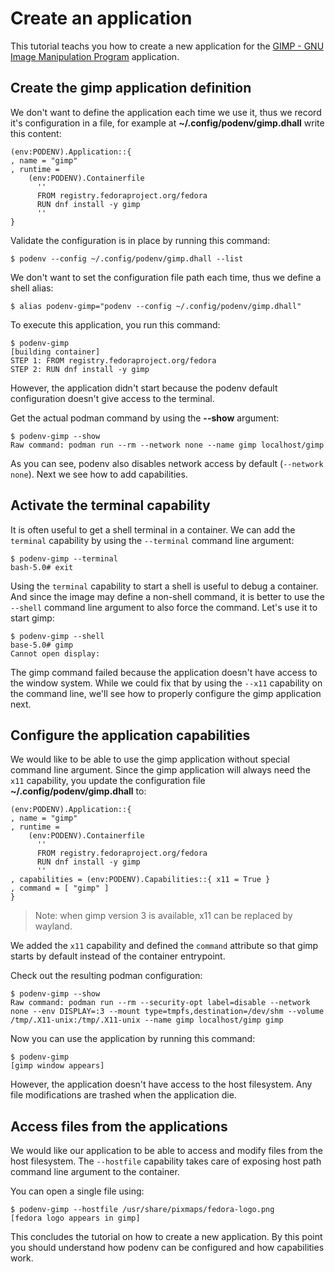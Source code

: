 # Create an application

This tutorial teachs you how to create a new application for
the [GIMP - GNU Image Manipulation Program](https://gimp.org) application.


## Create the gimp application definition

We don't want to define the application each time we use it, thus we record
it's configuration in a file, for example at **~/.config/podenv/gimp.dhall**
write this content:

```dhall
(env:PODENV).Application::{
, name = "gimp"
, runtime =
    (env:PODENV).Containerfile
      ''
      FROM registry.fedoraproject.org/fedora
      RUN dnf install -y gimp
      ''
}
```

Validate the configuration is in place by running this command:

```ShellSession
$ podenv --config ~/.config/podenv/gimp.dhall --list
```

We don't want to set the configuration file path each time, thus we define
a shell alias:

```ShellSession
$ alias podenv-gimp="podenv --config ~/.config/podenv/gimp.dhall"
```

To execute this application, you run this command:

```ShellSession
$ podenv-gimp
[building container]
STEP 1: FROM registry.fedoraproject.org/fedora
STEP 2: RUN dnf install -y gimp
```

However, the application didn't start because the podenv default configuration
doesn't give access to the terminal.

Get the actual podman command by using the **--show** argument:

```ShellSession
$ podenv-gimp --show
Raw command: podman run --rm --network none --name gimp localhost/gimp
```

As you can see, podenv also disables network access by default (`--network none`).
Next we see how to add capabilities.


## Activate the terminal capability

It is often useful to get a shell terminal in a container. We can add the `terminal` capability
by using the `--terminal` command line argument:

```console
$ podenv-gimp --terminal
bash-5.0# exit
```

Using the `terminal` capability to start a shell is useful to debug a container.
And since the image may define a non-shell command,
it is better to use the `--shell` command line argument to also force the command.
Let's use it to start gimp:

```console
$ podenv-gimp --shell
base-5.0# gimp
Cannot open display:
```

The gimp command failed because the application doesn't have access to the
window system. While we could fix that by using the `--x11` capability on the
command line, we'll see how to properly configure the gimp application next.


## Configure the application capabilities

We would like to be able to use the gimp application without special command line argument.
Since the gimp application will always need the `x11` capability, you update the
configuration file **~/.config/podenv/gimp.dhall** to:

```dhall
(env:PODENV).Application::{
, name = "gimp"
, runtime =
    (env:PODENV).Containerfile
      ''
      FROM registry.fedoraproject.org/fedora
      RUN dnf install -y gimp
      ''
, capabilities = (env:PODENV).Capabilities::{ x11 = True }
, command = [ "gimp" ]
}
```

> Note: when gimp version 3 is available, x11 can be replaced by wayland.

We added the `x11` capability and defined the `command` attribute so that
gimp starts by default instead of the container entrypoint.

Check out the resulting podman configuration:

```ShellSession
$ podenv-gimp --show
Raw command: podman run --rm --security-opt label=disable --network none --env DISPLAY=:3 --mount type=tmpfs,destination=/dev/shm --volume /tmp/.X11-unix:/tmp/.X11-unix --name gimp localhost/gimp gimp
```

Now you can use the application by running this command:

```console
$ podenv-gimp
[gimp window appears]
```

However, the application doesn't have access to the host filesystem.
Any file modifications are trashed when the application die.


## Access files from the applications

We would like our application to be able to access and modify files from the host
filesystem. The `--hostfile` capability takes care of exposing host path
command line argument to the container.

You can open a single file using:

```ShellSession
$ podenv-gimp --hostfile /usr/share/pixmaps/fedora-logo.png
[fedora logo appears in gimp]
```


This concludes the tutorial on how to create a new application.
By this point you should understand how podenv can be configured and how
capabilities work.
